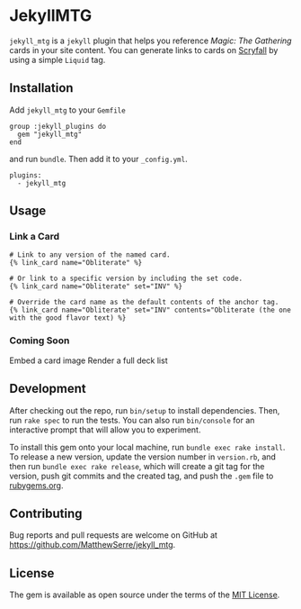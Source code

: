 # JekyllMTG

`jekyll_mtg` is a `jekyll` plugin that helps you reference *Magic: The Gathering* cards in your site content. You can generate links to cards on [Scryfall](https://scryfall.com/) by using a simple `Liquid` tag.

## Installation

Add `jekyll_mtg` to your `Gemfile`

```
group :jekyll_plugins do
  gem "jekyll_mtg"
end
```

and run `bundle`. Then add it to your `_config.yml`.

```
plugins:
  - jekyll_mtg
```

## Usage

### Link a Card

```
# Link to any version of the named card.
{% link_card name="Obliterate" %}

# Or link to a specific version by including the set code.
{% link_card name="Obliterate" set="INV" %}

# Override the card name as the default contents of the anchor tag.
{% link_card name="Obliterate" set="INV" contents="Obliterate (the one with the good flavor text) %}
```

### Coming Soon

Embed a card image
Render a full deck list

## Development

After checking out the repo, run `bin/setup` to install dependencies. Then, run `rake spec` to run the tests. You can also run `bin/console` for an interactive prompt that will allow you to experiment.

To install this gem onto your local machine, run `bundle exec rake install`. To release a new version, update the version number in `version.rb`, and then run `bundle exec rake release`, which will create a git tag for the version, push git commits and the created tag, and push the `.gem` file to [rubygems.org](https://rubygems.org).

## Contributing

Bug reports and pull requests are welcome on GitHub at https://github.com/MatthewSerre/jekyll_mtg.

## License

The gem is available as open source under the terms of the [MIT License](https://opensource.org/licenses/MIT).
